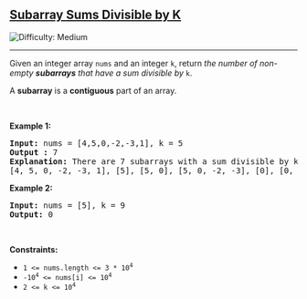 <h2><a href="https://leetcode.com/problems/subarray-sums-divisible-by-k">Subarray Sums Divisible by K</a></h2> <img src='https://img.shields.io/badge/Difficulty-Medium-orange' alt='Difficulty: Medium' /><hr><p>Given an integer array <code>nums</code> and an integer <code>k</code>, return <em>the number of non-empty <strong>subarrays</strong> that have a sum divisible by </em><code>k</code>.</p>

<p>A <strong>subarray</strong> is a <strong>contiguous</strong> part of an array.</p>

<p>&nbsp;</p>
<p><strong class="example">Example 1:</strong></p>

<pre>
<strong>Input:</strong> nums = [4,5,0,-2,-3,1], k = 5
<strong>Output :</strong> 7
<strong>Explanation:</strong> There are 7 subarrays with a sum divisible by k = 5:
[4, 5, 0, -2, -3, 1], [5], [5, 0], [5, 0, -2, -3], [0], [0, -2, -3], [-2, -3]
</pre>

<p><strong class="example">Example 2:</strong></p>

<pre>
<strong>Input:</strong> nums = [5], k = 9
<strong>Output:</strong> 0
</pre>

<p>&nbsp;</p>
<p><strong>Constraints:</strong></p>

<ul>
	<li><code>1 &lt;= nums.length &lt;= 3 * 10<sup>4</sup></code></li>
	<li><code>-10<sup>4</sup> &lt;= nums[i] &lt;= 10<sup>4</sup></code></li>
	<li><code>2 &lt;= k &lt;= 10<sup>4</sup></code></li>
</ul>
